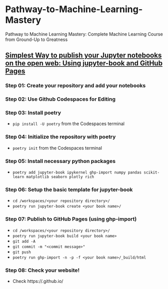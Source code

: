 # Pathway-to-Machine-Learning-Mastery
Pathway to Machine Learning Mastery: Complete Machine Learning Course from Ground-Up to Greatness

## [Simplest Way to publish your Jupyter notebooks on the open web: Using jupyter-book and GitHub Pages](https://medium.com/@dr.junghoonson/simplest-way-to-publish-your-jupyter-notebooks-on-the-open-web-using-jupyter-book-and-github-pages-eea144031d6f)

### Step 01: Create your repository and add your notebooks

### Step 02: Use Github Codespaces for Editing

### Step 03: Install poetry

- `pip install -U poetry` from the Codespaces terminal

### Step 04: Initialize the repository with poetry

- `poetry init` from the Codespaces terminal

### Step 05: Install necessary python packages

- `poetry add jupyter-book ipykernel ghp-import numpy pandas scikit-learn matplotlib seaborn plotly rich`

### Step 06: Setup the basic template for jupyter-book

- `cd /workspaces/<your repository directory>/`
- `poetry run jupyter-book create <your book name>/`

### Step 07: Publish to GitHub Pages (using ghp-import)

- `cd /workspaces/<your repository directory>/`
- `poetry run jupyter-book build <your book name>`
- `git add -A`
- `git commit -m "<commit message>"`
- `git push`
- `poetry run ghp-import -n -p -f <your book name>/_build/html`

### Step 08: Check your website!

- Check https://<username>.github.io/<your repository directory>
